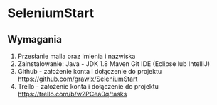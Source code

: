 # SeleniumStart
## Wymagania
1. Przesłanie maila oraz imienia i nazwiska
2. Zainstalowanie:
  Java - JDK 1.8
  Maven
  Git
  IDE (Eclipse lub IntelliJ)
3. Github - założenie konta i dołączenie do projektu
  https://github.com/grawix/SeleniumStart
4. Trello - założenie konta i dołączenie do projektu
  https://trello.com/b/w2PCea0q/tasks
